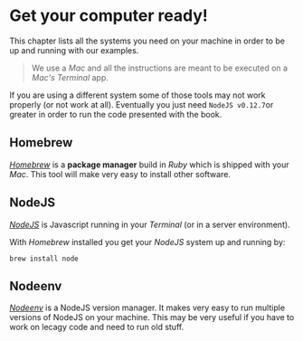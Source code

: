 # Get your computer ready!

This chapter lists all the systems you need on your machine in order to be up and running with our examples. 

> We use a _Mac_ and all the instructions are meant to be executed on 
> a _Mac's Terminal_ app.

If you are using a different system some of those tools may not work properly (or not work at all). Eventually you just need `NodeJS v0.12.7`or greater in order to run the code presented with the book.


## Homebrew

[_Homebrew_](http://brew.sh/) is a **package manager** build in _Ruby_ which is shipped with your _Mac_. This tool will make very easy to install other software.

## NodeJS

[_NodeJS_](http://nodejs.org) is Javascript running in your _Terminal_ (or in a server environment).

With _Homebrew_ installed you get your _NodeJS_ system up and running by:

	brew install node

## Nodeenv

[_Nodeenv_](https://github.com/OiNutter/nodenv) is a NodeJS version manager. It makes very easy to run multiple versions of NodeJS on your machine. This may be very useful if you have to work on lecagy code and need to run old stuff.


